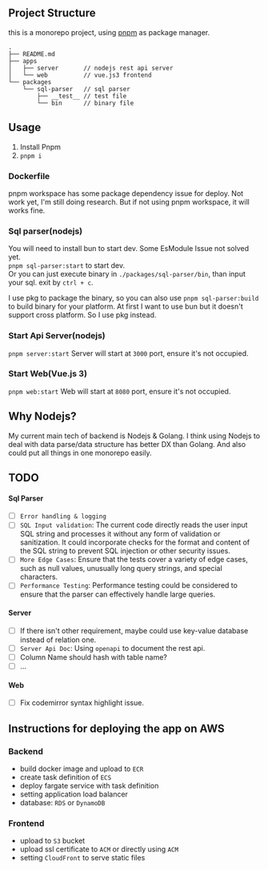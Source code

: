## Project Structure
this is a monorepo project, using [pnpm](https://pnpm.io/) as package manager.
```
.
├── README.md
├── apps
│   ├── server       // nodejs rest api server
│   └── web          // vue.js3 frontend
└── packages
    └── sql-parser   // sql parser
        ├── __test__ // test file
        └── bin      // binary file
```

## Usage
1. Install Pnpm
2. `pnpm i`
### Dockerfile
pnpm workspace has some package dependency issue for deploy. Not work yet, I'm still doing research. But if not using pnpm workspace, it will works fine.
### Sql parser(nodejs)
You will need to install bun to start dev. Some EsModule Issue not solved yet.  
`pnpm sql-parser:start` to start dev.   
Or you can just execute binary in `./packages/sql-parser/bin`, than input your sql. exit by `ctrl + c`.

I use pkg to package the binary, so you can also use `pnpm sql-parser:build` to build binary for your platform. At first I want to use bun but it doesn't support cross platform. So I use pkg instead.

### Start Api Server(nodejs)
`pnpm server:start`
Server will start at `3000` port, ensure it's not occupied.

### Start Web(Vue.js 3)
`pnpm web:start`
Web will start at `8080` port, ensure it's not occupied.

## Why Nodejs?
My current main tech of backend is Nodejs & Golang. I think using Nodejs to deal with data parse/data structure has better DX than Golang. And also could put all things in one monorepo easily.

## TODO
#### Sql Parser
- [ ] `Error handling & logging`
- [ ] `SQL Input validation`: The current code directly reads the user input SQL string and processes it without any form of validation or sanitization. It could incorporate checks for the format and content of the SQL string to prevent SQL injection or other security issues.
- [ ] `More Edge Cases`: Ensure that the tests cover a variety of edge cases, such as null values, unusually long query strings, and special characters.
- [ ] `Performance Testing`: Performance testing could be considered to ensure that the parser can effectively handle large queries.  
#### Server
- [ ] If there isn't other requirement, maybe could use key-value database instead of relation one.
- [ ] `Server Api Doc`: Using `openapi` to document the rest api.
- [ ] Column Name should hash with table name? 
- [ ] ...
#### Web
- [ ] Fix codemirror syntax highlight issue.

## Instructions for deploying the app on AWS
### Backend
- build docker image and upload to `ECR`
- create task definition of `ECS`
- deploy fargate service with task definition
- setting application load balancer 
- database: `RDS` or `DynamoDB`
### Frontend
- upload to `S3` bucket
- upload ssl certificate to `ACM` or directly using `ACM`
- setting `CloudFront` to serve static files